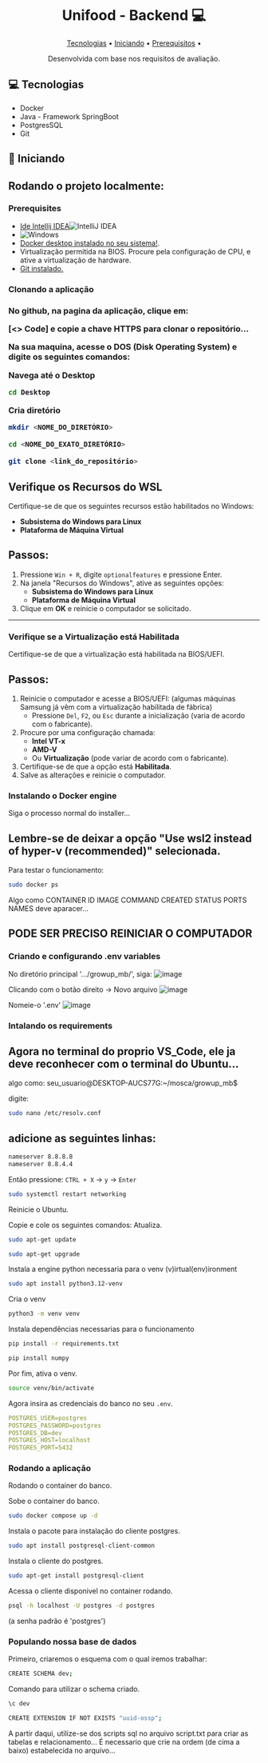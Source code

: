 
<h1 align="center" style="font-weight: bold;"> Unifood - Backend 💻</h1>

<p align="center">
 <a href="#tech">Tecnologias</a> • 
 <a href="#started">Iniciando</a> • 
 <a href="#routes">Prerequisitos</a> •
</p>

<p align="center">
    Desenvolvida com base nos requisitos de avaliação.
</p>

<h2 id="technologies">💻 Tecnologias </h2>

- Docker
- Java - Framework SpringBoot
- PostgresSQL
- Git

<h2 id="started">🚀 Iniciando</h2>

## Rodando o projeto localmente:

<h3>Prerequisites</h3>

- [Ide Intellij IDEA](https://www.jetbrains.com/pt-br/idea/download/?section=windows)![IntelliJ IDEA](https://img.shields.io/badge/IntelliJIDEA-000000.svg?style=for-the-badge&logo=intellij-idea&logoColor=white)
- ![Windows](https://img.shields.io/badge/Windows-0078D6?style=for-the-badge&logo=windows&logoColor=white)
- [Docker desktop instalado no seu sistema!](https://desktop.docker.com/win/main/amd64/Docker%20Desktop%20Installer.exe?utm_source=docker&utm_medium=webreferral&utm_campaign=docs-driven-download-win-amd64).
- Virtualização permitida na BIOS. Procure pela configuração de CPU, e ative a virtualização de hardware.
- [Git instalado.](https://git-scm.com/downloads)

<h3> Clonando a aplicação <h3>
No github, na pagina da aplicação, clique em:

[<> Code] e copie a chave HTTPS para clonar o repositório...

Na sua maquina, acesse o DOS (Disk Operating System) e digite os seguintes comandos:

Navega até o Desktop
```bash
cd Desktop
```

Cria diretório
```bash
mkdir <NOME_DO_DIRETÓRIO>
```

```bash
cd <NOME_DO_EXATO_DIRETÓRIO>
```

```bash
git clone <link_do_repositório>
```


## Verifique os Recursos do WSL
Certifique-se de que os seguintes recursos estão habilitados no Windows:
- **Subsistema do Windows para Linux**
- **Plataforma de Máquina Virtual**

## Passos:
1. Pressione `Win + R`, digite `optionalfeatures` e pressione Enter.
2. Na janela "Recursos do Windows", ative as seguintes opções:
   - **Subsistema do Windows para Linux**
   - **Plataforma de Máquina Virtual**
3. Clique em **OK** e reinicie o computador se solicitado.

---

### Verifique se a Virtualização está Habilitada
Certifique-se de que a virtualização está habilitada na BIOS/UEFI.

## Passos:
1. Reinicie o computador e acesse a BIOS/UEFI: (algumas máquinas Samsung já vêm com a virtualização habilitada de fábrica)
   - Pressione `Del`, `F2`, ou `Esc` durante a inicialização (varia de acordo com o fabricante).
2. Procure por uma configuração chamada:
   - **Intel VT-x**
   - **AMD-V**
   - Ou **Virtualização** (pode variar de acordo com o fabricante).
3. Certifique-se de que a opção está **Habilitada**.
4. Salve as alterações e reinicie o computador.


<h3>Instalando o Docker engine</h3>

Siga o processo normal do installer...

## Lembre-se de deixar a opção "Use wsl2 instead of hyper-v (recommended)" selecionada.

Para testar o funcionamento:
```bash
sudo docker ps
```
Algo como 
CONTAINER ID   IMAGE      COMMAND                  CREATED      STATUS       PORTS                                       NAMES
deve aparacer...

## PODE SER PRECISO REINICIAR O COMPUTADOR

<h3>Criando e configurando .env variables</h2>

No diretório principal '.../growup_mb/', siga:
![image](https://github.com/user-attachments/assets/f38dea79-3fa6-45ed-8afa-e71bbdbe1759)

Clicando com o botão direito -> Novo arquivo
![image](https://github.com/user-attachments/assets/e982a533-0451-4bfe-93e6-a560a8a73537)

Nomeie-o '.env'
![image](https://github.com/user-attachments/assets/540c450f-bce9-45ea-a16e-f9bb956edddd)

<h3>Intalando os requirements</h3>

## Agora no terminal do proprio VS_Code, ele ja deve reconhecer com o terminal do Ubuntu...

algo como:
seu_usuario@DESKTOP-AUCS77G:~/mosca/growup_mb$ 

digite: 

```bash
sudo nano /etc/resolv.conf
```
## adicione as seguintes linhas:

```bash
nameserver 8.8.8.8
nameserver 8.8.4.4
```

Então pressione:
`CTRL + X` -> `y` -> `Enter`

```bash
sudo systemctl restart networking
```

Reinicie o Ubuntu.

Copie e cole os seguintes comandos:
Atualiza.
```bash
sudo apt-get update
```
```bash
sudo apt-get upgrade
```

Instala a engine python necessaria para o venv (v)irtual(env)ironment
```bash
sudo apt install python3.12-venv
```
Cria o venv
```bash
python3 -m venv venv
```

Instala dependências necessarias para o funcionamento
```bash
pip install -r requirements.txt
```
```bash
pip install numpy
```

Por fim, ativa o venv.
```bash
source venv/bin/activate
```

Agora insira as credenciais do banco no seu `.env`.
```yaml
POSTGRES_USER=postgres
POSTGRES_PASSWORD=postgres
POSTGRES_DB=dev
POSTGRES_HOST=localhost
POSTGRES_PORT=5432
```

<h3>Rodando a aplicação</h3>
Rodando o container do banco.

Sobe o container do banco.
```bash
sudo docker compose up -d
```
Instala o pacote para instalação do cliente postgres.
```bash
sudo apt install postgresql-client-common
```
Instala o cliente do postgres.
```bash
sudo apt-get install postgresql-client
```
Acessa o cliente disponivel no container rodando.
```bash
psql -h localhost -U postgres -d postgres
```
(a senha padrão é 'postgres')

<h3>Populando nossa base de dados</h3>

Primeiro, criaremos o esquema com o qual iremos trabalhar:
```bash
CREATE SCHEMA dev;
```

Comando para utilizar o schema criado.
```bash
\c dev
```

```bash
CREATE EXTENSION IF NOT EXISTS "uuid-ossp";
```

A partir daqui, utilize-se dos scripts sql no arquivo script.txt para criar as tabelas e relacionamento...
É necessario que crie na ordem (de cima a baixo) estabelecida no arquivo...
